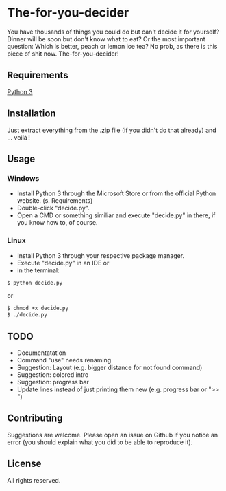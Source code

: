 # The-for-you-decider
You have thousands of things you could do but can't decide it for yourself?
Dinner will be soon but don't know what to eat?
Or the most important question: Which is better, peach or lemon ice tea?
No prob, as there is this piece of shit now.
The-for-you-decider!

## Requirements
[Python 3](https://www.python.org/download/releases/3.0/)

## Installation
Just extract everything from the .zip file (if you didn't do that already) and ... voilà !

## Usage

### Windows
- Install Python 3 through the Microsoft Store or from the official Python website. (s. Requirements)
- Double-click "decide.py".
- Open a CMD or something similiar and execute "decide.py" in there, if you know how to, of course.

### Linux
- Install Python 3 through your respective package manager.
- Execute "decide.py" in an IDE or
- in the terminal:
```sh
$ python decide.py
```
or
```sh
$ chmod +x decide.py
$ ./decide.py
```

## TODO
- Documentatation
- Command "use" needs renaming
- Suggestion: Layout (e.g. bigger distance for not found command)
- Suggestion: colored intro
- Suggestion: progress bar
- Update lines instead of just printing them new (e.g. progress bar or ">> ")

## Contributing
Suggestions are welcome. Please open an issue on Github if you notice an error (you should explain what you did to be able to reproduce it).

## License
All rights reserved.
